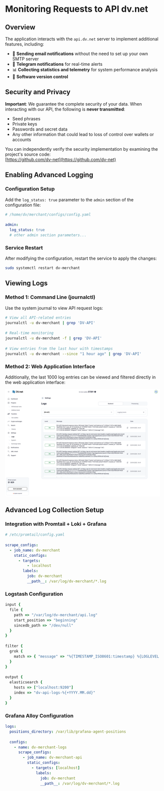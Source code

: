 # Monitoring Requests to API dv.net

## Overview

The application interacts with the `api.dv.net` server to implement additional features, including:

- 📧 **Sending email notifications** without the need to set up your own SMTP server
- 📱 **Telegram notifications** for real-time alerts
- 📊 **Collecting statistics and telemetry** for system performance analysis
- 🔄 **Software version control**

## Security and Privacy

**Important**: We guarantee the complete security of your data. When interacting with our API, the following is **never transmitted**:

- Seed phrases
- Private keys
- Passwords and secret data
- Any other information that could lead to loss of control over wallets or accounts

You can independently verify the security implementation by examining the project's source code:  
[https://github.com/dv-net](https://github.com/dv-net)

## Enabling Advanced Logging

### Configuration Setup

Add the `log_status: true` parameter to the `admin` section of the configuration file:

```yaml
# /home/dv/merchant/configs/config.yaml

admin:
  log_status: true
  # other admin section parameters...
```

### Service Restart

After modifying the configuration, restart the service to apply the changes:

```bash
sudo systemctl restart dv-merchant
```

## Viewing Logs

### Method 1: Command Line (journalctl)

Use the system journal to view API request logs:

```bash
# View all API-related entries
journalctl -u dv-merchant | grep 'DV-API'

# Real-time monitoring
journalctl -u dv-merchant -f | grep 'DV-API'

# View entries from the last hour with timestamps
journalctl -u dv-merchant --since "1 hour ago" | grep 'DV-API'
```

### Method 2: Web Application Interface

Additionally, the last 1000 log entries can be viewed and filtered directly in the web application interface:

![api-requests-logging.png](../../assets/images/security/api-requests-logging.png)

## Advanced Log Collection Setup

### Integration with Promtail + Loki + Grafana

```yaml
# /etc/promtail/config.yaml

scrape_configs:
  - job_name: dv-merchant
    static_configs:
      - targets:
          - localhost
        labels:
          job: dv-merchant
          __path__: /var/log/dv-merchant/*.log
```

### Logstash Configuration

```ruby
input {
  file {
    path => "/var/log/dv-merchant/api.log"
    start_position => "beginning"
    sincedb_path => "/dev/null"
  }
}

filter {
  grok {
    match => { "message" => "%{TIMESTAMP_ISO8601:timestamp} %{LOGLEVEL:loglevel}.*DV-API.*" }
  }
}

output {
  elasticsearch {
    hosts => ["localhost:9200"]
    index => "dv-api-logs-%{+YYYY.MM.dd}"
  }
}
```

### Grafana Alloy Configuration

```yaml
logs:
  positions_directory: /var/lib/grafana-agent-positions

  configs:
    - name: dv-merchant-logs
      scrape_configs:
        - job_name: dv-merchant-api
          static_configs:
            - targets: [localhost]
              labels:
                job: dv-merchant
                __path__: /var/log/dv-merchant/*.log
```